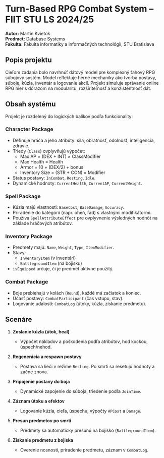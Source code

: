# Turn-Based RPG Combat System – FIIT STU LS 2024/25

**Autor:** Martin Kvietok  
**Predmet:** Database Systems  
**Fakulta:** Fakulta informatiky a informačných technológií, STU Bratislava  

## Popis projektu

Cieľom zadania bolo navrhnúť dátový model pre komplexný ťahový RPG súbojový systém. Model reflektuje herné mechaniky ako tvorba postavy, súboje, kúzla, inventár a logovanie akcií. Projekt simuluje správanie online RPG hier s dôrazom na modularitu, rozšíriteľnosť a konzistentnosť dát.

## Obsah systému

Projekt je rozdelený do logických balíkov podľa funkcionality:

### Character Package
- Definuje hráča a jeho atribúty: sila, obratnosť, odolnosť, inteligencia, zdravie.
- Triedy (`Class`) ovplyvňujú výpočet:
  - Max AP = (DEX + INT) × ClassModifier
  - Max Health = Health
  - Armor = 10 + (DEX/2) + bonus
  - Inventory Size = (STR + CON) × Modifier
- Status postavy: `InCombat`, `Resting`, `Idle`.
- Dynamické hodnoty: `CurrentHealth`, `CurrentAP`, `CurrentWeight`.

### Spell Package
- Kúzla majú vlastnosti: `BaseCost`, `BaseDamage`, `Accuracy`.
- Priradenie do kategórií (napr. oheň, ľad) s vlastnými modifikátormi.
- Používa `SpellAttributeEffect` pre ovplyvnenie výsledných hodnôt na základe hráčových atribútov.

### Inventory Package
- Predmety majú: `Name`, `Weight`, `Type`, `ItemModifier`.
- Stavy:
  - `InventoryItem` (v inventári)
  - `BattlegroundItem` (na bojisku)
- `isEquipped` určuje, či je predmet aktívne použitý.

### Combat Package
- Boje prebiehajú v kolách (`Round`), každé má začiatok a koniec.
- Účasť postavy: `CombatParticipant` (čas vstupu, stav).
- Logovanie udalostí: `CombatLog` (útoky, kúzla, získanie predmetu).

## Scenáre

1. **Zoslanie kúzla (útok, heal)**  
   - Výpočet nákladov a poškodenia podľa atribútov, hod kockou, úspech/nehod.

2. **Regenerácia a respawn postavy**  
   - Postava sa lieči v režime `Resting`. Po smrti sa resetujú hodnoty a začne znova.

3. **Pripojenie postavy do boja**  
   - Dynamické zapojenie do súboja, triedenie podľa `JoinTime`.

4. **Záznam útoku a efektov**  
   - Logovanie kúzla, cieľa, úspechu, výpočty `APCost` a `Damage`.

5. **Presun predmetov po smrti**  
   - Predmety sa automaticky presunú na bojisko (`BattlegroundItem`).

6. **Získanie predmetu z bojiska**  
   - Overenie nosnosti, priradenie predmetu, záznam v `CombatLog`.

